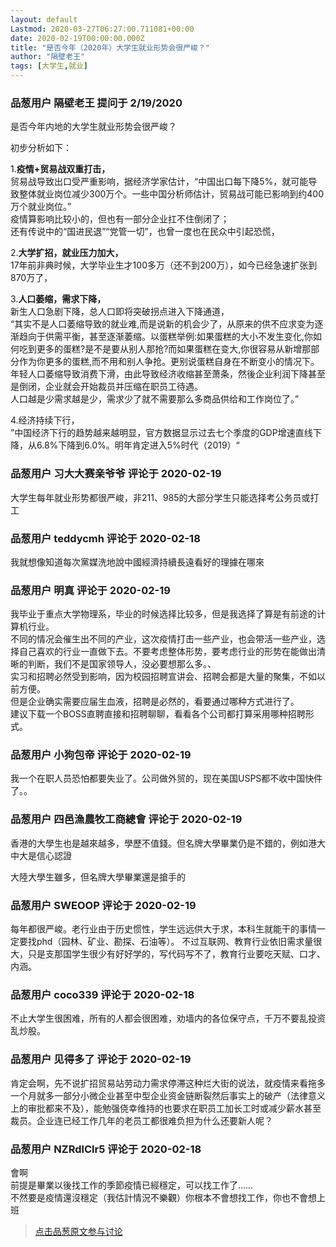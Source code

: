 ```yaml
---
layout: default
Lastmod: 2020-03-27T06:27:00.711081+00:00
date: 2020-02-19T00:00:00.000Z
title: "是否今年（2020年）大学生就业形势会很严峻？"
author: "隔壁老王"
tags: [大学生,就业]
---
```



### 品葱用户 **隔壁老王** 提问于 2/19/2020
    
是否今年内地的大学生就业形势会很严峻？  
  
初步分析如下：  
  
1.**疫情+贸易战双重打击，**  
贸易战导致出口受严重影响，据经济学家估计，“中国出口每下降5%，就可能导致整体就业岗位减少300万个。一些中国分析师估计，贸易战可能已影响到约400万个就业岗位。”  
疫情算影响比较小的，但也有一部分企业扛不住倒闭了；  
还有传说中的“国进民退”“党管一切”，也曾一度也在民众中引起恐慌，  
  
2.**大学扩招，就业压力加大，**  
17年前非典时候，大学毕业生才100多万（还不到200万），如今已经急速扩张到870万了，  
  
3.**人口萎缩，需求下降，**  
新生人口急剧下降，总人口即将突破拐点进入下降通道，  
“其实不是人口萎缩导致的就业难,而是说新的机会少了，从原来的供不应求变为逐渐趋向于供需平衡，甚至逐渐萎缩。以蛋糕举例:如果蛋糕的大小不发生变化,你如何吃到更多的蛋糕?是不是要从别人那抢?而如果蛋糕在变大,你很容易从新增那部分作为你更多的蛋糕,而不用和别人争抢。更别说蛋糕自身在不断变小的情况下。年轻人口萎缩导致消费下滑，由此导致经济收缩甚至萧条，然後企业利润下降甚至是倒闭，企业就会开始裁员并压缩在职员工待遇。  
人口越是少需求越是少，需求少了就不需要那么多商品供给和工作岗位了。”  
  
4.经济持续下行，  
”中国经济下行的趋势越来越明显，官方数据显示过去七个季度的GDP增速直线下降，从6.8%下降到6.0%。明年肯定进入5%时代（2019）“
    
                

### 品葱用户 **习大大赛亲爷爷** 评论于 2020-02-19
        
大学生每年就业形势都很严峻，非211、985的大部分学生只能选择考公务员或打工
        
                

### 品葱用户 **teddycmh** 评论于 2020-02-18
        
我就想像知道每次黨媒洗地說中國經濟持續長遠看好的理據在哪來
        
                

### 品葱用户 **明真** 评论于 2020-02-19
        
我毕业于重点大学物理系，毕业的时候选择比较多，但是我选择了算是有前途的计算机行业。  
不同的情况会催生出不同的产业，这次疫情打击一些产业，也会带活一些产业，选择自己喜欢的行业一直做下去。不要考虑整体形势，要考虑行业的形势在能做出清晰的判断，我们不是国家领导人，没必要想那么多。、  
实习和招聘必然受到影响，因为校园招聘宣讲会、招聘会都是大量的聚集，不如以前方便。  
但是企业确实需要应届生血液，招聘是必然的，看要通过哪种方式进行了。  
建议下载一个BOSS直聘直接和招聘聊聊，看看各个公司都打算采用哪种招聘形式。
        
                

### 品葱用户 **小狗包帝** 评论于 2020-02-19
        
我一个在职人员恐怕都要失业了。公司做外贸的，现在美国USPS都不收中国快件了。。
        
                

### 品葱用户 **四邑漁農牧工商總會** 评论于 2020-02-19
        
香港的大學生也是越來越多，學歷不值錢。但名牌大學畢業仍是不錯的，例如港大中大是信心認證  
  
  
  
大陸大學生雖多，但名牌大學畢業還是搶手的
        
                

### 品葱用户 **SWEOOP** 评论于 2020-02-19
        
每年都很严峻。老行业由于历史惯性，学生远远供大于求，本科生就能干的事情一定要找phd（园林、矿业、勘探、石油等）。 不过互联网、教育行业依旧需求量很大，只是支那国学生很少有好好学的，写代码写不了，教育行业要吃天赋、口才、内涵。
        
                

### 品葱用户 **coco339** 评论于 2020-02-18
        
不止大学生很困难，所有的人都会很困难，劝墙内的各位保守点，千万不要乱投资乱炒股。
        
                

### 品葱用户 **见得多了** 评论于 2020-02-19
        
肯定会啊，先不说扩招贸易站劳动力需求停滞这种烂大街的说法，就疫情来看拖多一个月就多一部分小微企业甚至中型企业资金链断裂然后事实上的破产（法律意义上的审批都来不及），能勉强侥幸维持的也要求在职员工加长工时或减少薪水甚至裁员。企业连已经工作几年的老员工都很难负担为什么还要新人呢？
        
                

### 品葱用户 **NZRdlClr5** 评论于 2020-02-18
        
會啊  
前提是畢業以後找工作的季節疫情已經穩定，可以找工作了……  
不然要是疫情還沒穩定（我估計情況不樂觀）你根本不會想找工作，你也不會想上班
        
                





> [点击品葱原文参与讨论](https://pincong.rocks/question/18747)

